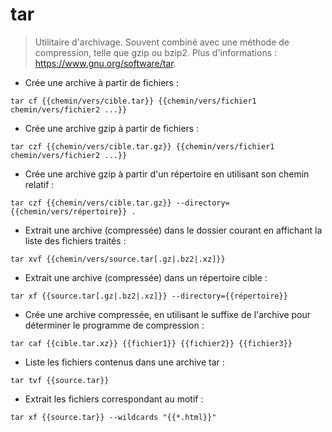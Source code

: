 # tar

> Utilitaire d'archivage.
> Souvent combiné avec une méthode de compression, telle que gzip ou bzip2.
> Plus d'informations : <https://www.gnu.org/software/tar>.

- Crée une archive à partir de fichiers :

`tar cf {{chemin/vers/cible.tar}} {{chemin/vers/fichier1 chemin/vers/fichier2 ...}}`

- Crée une archive gzip à partir de fichiers :

`tar czf {{chemin/vers/cible.tar.gz}} {{chemin/vers/fichier1 chemin/vers/fichier2 ...}}`

- Crée une archive gzip à partir d'un répertoire en utilisant son chemin relatif :

`tar czf {{chemin/vers/cible.tar.gz}} --directory={{chemin/vers/répertoire}} .`

- Extrait une archive (compressée) dans le dossier courant en affichant la liste des fichiers traités :

`tar xvf {{chemin/vers/source.tar[.gz|.bz2|.xz]}}`

- Extrait une archive (compressée) dans un répertoire cible :

`tar xf {{source.tar[.gz|.bz2|.xz]}} --directory={{répertoire}}`

- Crée une archive compressée, en utilisant le suffixe de l'archive pour déterminer le programme de compression :

`tar caf {{cible.tar.xz}} {{fichier1}} {{fichier2}} {{fichier3}}`

- Liste les fichiers contenus dans une archive tar :

`tar tvf {{source.tar}}`

- Extrait les fichiers correspondant au motif :

`tar xf {{source.tar}} --wildcards "{{*.html}}"`
